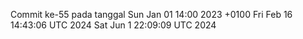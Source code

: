 Commit ke-55 pada tanggal Sun Jan 01 14:00 2023 +0100
Fri Feb 16 14:43:06 UTC 2024
Sat Jun  1 22:09:09 UTC 2024
